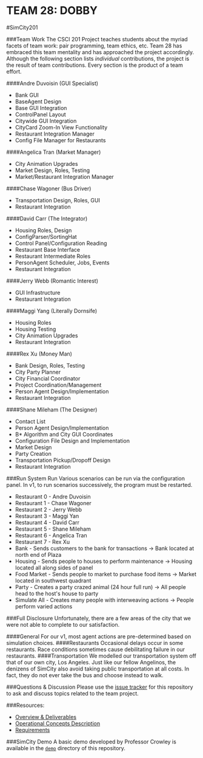 TEAM 28: DOBBY
=======
#SimCity201

###Team Work
The CSCI 201 Project teaches students about the myriad facets of team work: pair programming, team ethics, etc. Team 28 has embraced this team 
mentality and has approached the project accordingly. Although the following section lists _individual_ contributions, the project is the result of team contributions. Every section is the product of a team effort.

####Andre Duvoisin	(GUI Specialist)
* Bank GUI
* BaseAgent Design
* Base GUI Integration
* ControlPanel Layout
* Citywide GUI Integration
* CityCard Zoom-In View Functionality
* Restaurant Integration Manager
* Config File Manager for Restaurants

####Angelica Tran	(Market Manager)
* City Animation Upgrades
* Market Design, Roles, Testing
* Market/Restaurant Integration Manager
  
####Chase Wagoner	(Bus Driver)
* Transportation Design, Roles, GUI
* Restaurant Integration

####David Carr		(The Integrator)
* Housing Roles, Design
* ConfigParser/SortingHat
* Control Panel/Configuration Reading
* Restaurant Base Interface
* Restaurant Intermediate Roles
* PersonAgent Scheduler, Jobs, Events
* Restaurant Integration

####Jerry Webb		(Romantic Interest)
* GUI Infrastructure
* Restaurant Integration

####Maggi Yang		(Literally Dornsife)
* Housing Roles
* Housing Testing
* City Animation Upgrades 
* Restaurant Integration

####Rex Xu			(Money Man)
* Bank Design, Roles, Testing
* City Party Planner
* City Financial Coordinator
* Project Coordination/Management
* Person Agent Design/Implementation
* Restaurant Integration

####Shane Mileham	(The Designer)
* Contact List
* Person Agent Design/Implementation
* B* Algorithm and City GUI Coordinates
* Configuration File Design and Implementation
* Market Design
* Party Creation
* Transportation Pickup/Dropoff Design
* Restaurant Integration


###Run System Run
Various scenarios can be run via the configuration panel. In v1, to run scenarios successively, the program must be restarted.
* Restaurant 0	- Andre Duvoisin 
* Restaurant 1	- Chase Wagoner	 
* Restaurant 2 	- Jerry Webb	 
* Restaurant 3	- Maggi Yan	 	 
* Restaurant 4	- David Carr	 
* Restaurant 5  - Shane Mileham	 
* Restaurant 6	- Angelica Tran	 
* Restaurant 7	- Rex Xu		 
* Bank			- Sends customers to the bank for transactions 		-> Bank located at north end of Plaza
* Housing		- Sends people to houses to perform maintenance		-> Housing located all along sides of panel 
* Food Market	- Sends people to market to purchase food items		-> Market located in southwest quadrant
* Party			- Creates a party crazed animal (24 hour full run)	-> All people head to the host's house to party
* Simulate All  - Creates many people with interweaving actions		-> People perform varied actions

###Full Disclosure
Unfortunately, there are a few areas of the city that we were not able to complete to our satisfaction.

####General
For our v1, most agent actions are pre-determined based on simulation choices.
####Restaurants
Occasional delays occur in some restaurants. Race conditions sometimes cause debilitating failure in our restaurants.
####Transportation
We modelled our transportation system off that of our own city, Los Angeles. Just like our fellow Angelinos, the denizens of SimCity also avoid taking public transportation at all costs. In fact, they do not ever take the bus and choose instead to walk.

###Questions & Discussion
Please use the [issue tracker](https://github.com/usc-csci201-fall2013/simcity201/issues) for this repository to ask and discuss topics related to the team project.

###Resources:
  *  [Overview & Deliverables](http://www-scf.usc.edu/~csci201/team/)
  *  [Operational Concepts Description](http://www-scf.usc.edu/~csci201/team/operational-concepts-description.html)
  *  [Requirements](http://www-scf.usc.edu/~csci201/team/simcity201.html)
  

###SimCity Demo
A basic demo developed by Professor Crowley is available in the [`demo`](https://github.com/usc-csci201-fall2013/simcity201/tree/master/demo) directory of this repository.